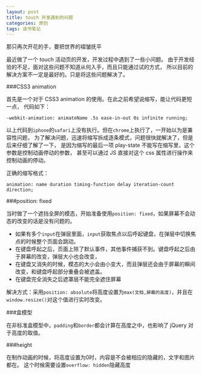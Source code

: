 ```yaml
---
layout: post
title: touch 开发遇到的问题
categories: 原创
tags: 读书笔记
---
```


那只再次开花的手，要把世界的褶皱抚平

<!--more-->

最近做了一个 touch 活动页的开发，开发过程中遇到了一些小问题。
由于开发经验的不足，面对这些问题不知道从何入手，而且只能通过试的方式，
所以目前的解决方案不一定是最好的。只是将这些问题解决了。

###CSS3 animation

首先是一个对于 CSS3 animation 的使用。在此之前希望说缩写，能让代码更短一点，
代码如下：

`-webkit-animation: animateName .5s ease-in-out 0s infinite running;`

以上代码到`iphone`的`safari`上没有执行。但在`chrome`上执行了，一开始以为是兼容性问题，
为了解决问题，迅速将缩写拆成逐条模式，问题很快就解决了，但是后来仔细了解了一下，
是因为缩写的最后一项 play-state 不能写在缩写里，这个参数是控制动画停动的参数，
甚至可以通过 JS 直接对这个 css 属性进行操作来控制动画的停动。

正确的缩写格式：

`animation: name duration timing-function delay iteration-count direction;`

###position: fixed

当时做了一个遮挡全屏的模态，开始准备使用`position: fixed`，如果屏幕不会动态的改变的话是没有问题的。

* 如果有多个`input`在弹层里面，`input`获取焦点以后呼起键盘，在弹层中切换焦点的时候整个页面会跳动。
* 在键盘呼起之后，页面上除了默认事件，其他事件捕获不到。键盘呼起之后由于屏幕的改变，弹层大小也会改变，
* 在键盘又消失的时候，模态的大小会由小变大，而且弹层还会由于屏幕的瞬间改变，和键盘呼起部分重叠会被遮盖。
* 在键盘完全消失之后遮罩层不能完全遮住屏幕

解决方式：采用`position: absolute`将高度设置为`max(文档,屏幕的高度)`，并且在`window.resize()`对这个值进行实时改变。

###盒模型

在非标准盒模型中，`padding`和`border`都会计算在高度之中，也影响了 jQuery 对于高度的取值。

###height

在制作动画的时候，将高度设置为0时，内容是不会被相应的隐藏的，文字和图片都在。
这个时候需要设置`overflow: hidden`隐藏高度